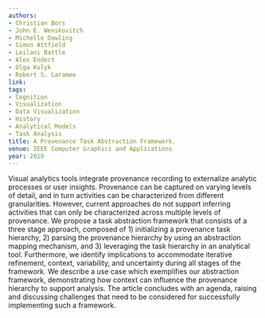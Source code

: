 ```yaml
---
authors:
- Christian Bors
- John E. Wenskovitch
- Michelle Dowling
- Simon Attfield
- Leilani Battle
- Alex Endert
- Olga Kulyk
- Robert S. Laramee
link:
tags:
- Cognition
- Visualization
- Data Visualization
- History
- Analytical Models
- Task Analysis
title: A Provenance Task Abstraction Framework.
venue: IEEE Computer Graphics and Applications
year: 2019
---
```

Visual analytics tools integrate provenance recording to externalize analytic processes or user insights. Provenance can be captured on varying levels of detail, and in turn activities can be characterized from different granularities. However, current approaches do not support inferring activities that can only be characterized across multiple levels of provenance. We propose a task abstraction framework that consists of a three stage approach, composed of 1) initializing a provenance task hierarchy, 2) parsing the provenance hierarchy by using an abstraction mapping mechanism, and 3) leveraging the task hierarchy in an analytical tool. Furthermore, we identify implications to accommodate iterative refinement, context, variability, and uncertainty during all stages of the framework. We describe a use case which exemplifies our abstraction framework, demonstrating how context can influence the provenance hierarchy to support analysis. The article concludes with an agenda, raising and discussing challenges that need to be considered for successfully implementing such a framework.